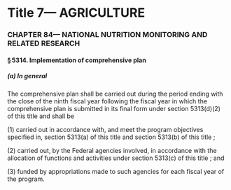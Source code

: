 
# Title 7— AGRICULTURE
### CHAPTER 84— NATIONAL NUTRITION MONITORING AND RELATED RESEARCH
#### § 5314. Implementation of comprehensive plan
##### (a) In general

The comprehensive plan shall be carried out during the period ending with the close of the ninth fiscal year following the fiscal year in which the comprehensive plan is submitted in its final form under section 5313(d)(2) of this title and shall be

(1) carried out in accordance with, and meet the program objectives specified in, section 5313(a) of this title and section 5313(b) of this title ;

(2) carried out, by the Federal agencies involved, in accordance with the allocation of functions and activities under section 5313(c) of this title ; and

(3) funded by appropriations made to such agencies for each fiscal year of the program.
